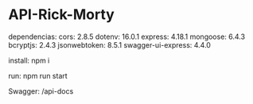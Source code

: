# API-Rick-Morty

dependencias:
cors: 2.8.5
dotenv: 16.0.1
express: 4.18.1
mongoose: 6.4.3
bcryptjs: 2.4.3
jsonwebtoken: 8.5.1
swagger-ui-express: 4.4.0

install: 
npm i

run: 
npm run start

Swagger: /api-docs
